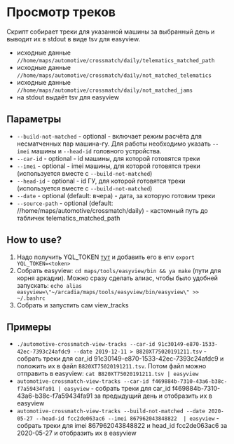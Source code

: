 # Просмотр треков

Скрипт собирает треки для указанной машины за выбранный день и выводит их в stdout в виде tsv для easyview.
* исходные данные `//home/maps/automotive/crossmatch/daily/telematics_matched_path`
* исходные данные `//home/maps/automotive/crossmatch/daily/not_matched_telematics`
* исходные данные `//home/maps/automotive/crossmatch/daily/not_matched_jams`
* на stdout выдаёт tsv для easyview

## Параметры

* ```--build-not-matched``` - optional - включает режим расчёта для несматченных пар машина-гу. Для работы необходимо указать ```--imei``` машины и ```--head-id``` головного устройства.
* ```--car-id``` - optional - id машины, для которой готовятся треки
* ```--imei``` - optional - imei машины, для которой готовятся треки (используется вместе с ```--build-not-matched```)
* ```--head-id``` - optional - id ГУ, для которой готовятся треки (используется вместе с ```--build-not-matched```)
* ```--date```  - optional (default: вчера) - дата, за которую готовим треки
* ```--source-path``` -  optional (default: //home/maps/automotive/crossmatch/daily) - кастомный путь до табличек telematics_matched_path

## How to use?

1) Надо получить YQL_TOKEN [тут](http://yql.yandex-team.ru/?settings_mode=token) и добавить его в env ```export YQL_TOKEN=<token>```
2) Собрать easyview: ```cd maps/tools/easyview/bin && ya make``` (пути для корня аркадии).
Можно сразу сделать алиас, чтобы было удобней запускать: ```echo alias easyview=\"~/arcadia/maps/tools/easyview/bin/easyview\" >> ~/.bashrc```
3) Собрать и запустить сам view_tracks

## Примеры

* ```./automotive-crossmatch-view-tracks --car-id 91c30149-e870-1533-42ec-7393c24afdc9 --date 2019-12-11 > В820ХТ75020191211.tsv``` -
собрать треки для car_id 91c30149-e870-1533-42ec-7393c24afdc9 и положить их в файл ```В820ХТ75020191211.tsv```.
Потом файл можно отправить в easyview: ```cat В820ХТ75020191211.tsv | easyview```
* ```automotive-crossmatch-view-tracks --car-id f469884b-7310-43a6-b38c-f7a59434fa91 | easyview``` -
собрать треки для car_id f469884b-7310-43a6-b38c-f7a59434fa91 за предыдущий день и отобразить их в easyview
* ```automotive-crossmatch-view-tracks --build-not-matched --date 2020-05-27 --head-id fcc2de063ac6 --imei 867962043848822  | easyview``` -
собрать треки для imei 867962043848822 и head_id fcc2de063ac6 за 2020-05-27 и отобразить их в easyview
